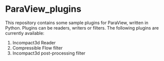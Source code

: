# ParaView_plugins
This repository contains some sample plugins for ParaView, written in Python. Plugins can be readers, writers or filters. The following plugins are currently available:
1. Incompact3d Reader
2. Compressible Flow filter
3. Incompact3d post-processing filter
